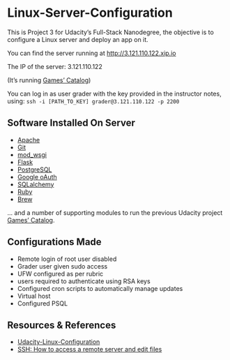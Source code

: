 # Linux-Server-Configuration

This is Project 3 for Udacity’s Full-Stack Nanodegree, the objective is to configure a Linux server and deploy an app on it.

You can find the server running at http://3.121.110.122.xip.io 

The IP of the server: 3.121.110.122 

(It’s running   [Games’ Catalog](https://github.com/ANFALATAWI/Games_Catalog))

You can log in as user grader with the key provided in the instructor notes, using:
`ssh -i [PATH_TO_KEY] grader@3.121.110.122 -p 2200`

## Software Installed On Server
* [Apache](https://httpd.apache.org)
* [Git](https://git-scm.com)
* [mod_wsgi](https://en.wikipedia.org/wiki/Mod_wsgi)
* [Flask](http://flask.pocoo.org)
* [PostgreSQL](https://www.postgresql.org)
* [Google oAuth](https://developers.google.com/identity/protocols/OAuth2)
* [SQLalchemy](https://www.sqlalchemy.org)
* [Ruby](https://www.ruby-lang.org/en/documentation/installation/)
* [Brew](http://linuxbrew.sh)

... and  a number of supporting modules to run the previous Udacity project [Games’ Catalog](https://github.com/ANFALATAWI/Games_Catalog).

## Configurations Made
* Remote login of root user disabled
* Grader user given sudo access
* UFW configured as per rubric
* users required to authenticate using RSA keys
* Configured cron scripts to automatically manage updates
* Virtual host
* Configured PSQL

## Resources & References
* [Udacity-Linux-Configuration](https://github.com/mulligan121/Udacity-Linux-Configuration/blob/master/README.md)
* [SSH: How to access a remote server and edit files](https://www.youtube.com/watch?v=HcwK8IWc-a8)  
